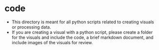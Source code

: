 # code

- This directory is meant for all python scripts related to creating visuals or processing data.
- If you are creating a visual with a python script, please create a folder for the visuals and include the code, a brief markdown document, and include images of the visuals for review.
